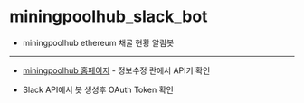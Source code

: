 # miningpoolhub_slack_bot

- miningpoolhub ethereum 채굴 현황 알림봇

-----------------------------------------------------------------

- [miningpoolhub 홈페이지](https://miningpoolhub.com/) - 정보수정 란에서 API키 확인

- Slack API에서 봇 생성후 OAuth Token 확인
